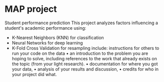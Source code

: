 # MAP project 
Student performance prediction
This project analyzes factors influencing a student's academic performance using:
- K-Nearest Neighbors (KNN) for classification
- Neural Networks for deep learning
- K-Fold Cross Validation for resampling
include: 
instructions for others to run your code on the data
• an introduction to the problem you are hoping to solve, including references to the work that already
exists on the topic (from your light research).
• documentation for where you got your data,
• analysis of your results and discussion,
• credits for who in your project did what.

